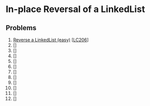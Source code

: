 # In-place Reversal of a LinkedList

## Problems

1. [Reverse a LinkedList (easy)]()
[[LC206](https://leetcode.com/problems/reverse-linked-list/)]
1. []()
[[]()]
1. []()
[[]()]
1. []()
[[]()]
1. []()
[[]()]
1. []()
[[]()]
1. []()
[[]()]
1. []()
[[]()]
1. []()
[[]()]
1. []()
[[]()]
1. []()
[[]()]
1. []()
[[]()]
